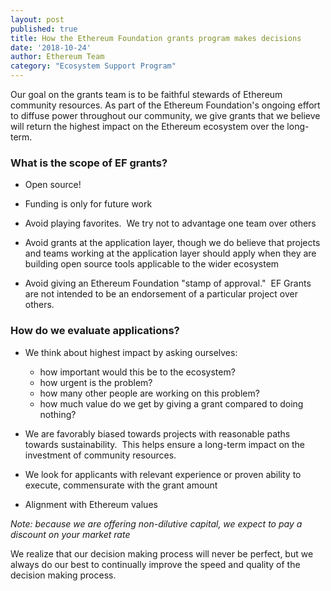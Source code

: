 ```yaml
---
layout: post
published: true
title: How the Ethereum Foundation grants program makes decisions
date: '2018-10-24'
author: Ethereum Team
category: "Ecosystem Support Program"
---
```


Our goal on the grants team is to be faithful stewards of Ethereum community resources. As part of the Ethereum Foundation's ongoing effort to diffuse power throughout our community, we give grants that we believe will return the highest impact on the Ethereum ecosystem over the long-term.

### What is the scope of EF grants?

* Open source!

* Funding is only for future work

* Avoid playing favorites.  We try not to advantage one team over others

* Avoid grants at the application layer, though we do believe that projects and teams working at the application layer should apply when they are building open source tools applicable to the wider ecosystem

* Avoid giving an Ethereum Foundation "stamp of approval."  EF Grants are not intended to be an endorsement of a particular project over others.

### How do we evaluate applications?

* We think about highest impact by asking ourselves:

  - how important would this be to the ecosystem?
  - how urgent is the problem?
  - how many other people are working on this problem?
  - how much value do we get by giving a grant compared to doing nothing?

* We are favorably biased towards projects with reasonable paths towards sustainability.  This helps ensure a long-term impact on the investment of community resources.

* We look for applicants with relevant experience or proven ability to execute, commensurate with the grant amount

* Alignment with Ethereum values

*Note: because we are offering non-dilutive capital, we expect to pay a discount on your market rate*

We realize that our decision making process will never be perfect, but we always do our best to continually improve the speed and quality of the decision making process.
